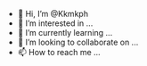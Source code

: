 - 👋 Hi, I’m @Kkmkph
- 👀 I’m interested in ...
- 🌱 I’m currently learning ...
- 💞️ I’m looking to collaborate on ...
- 📫 How to reach me ...

<!---
Kkmkph/Kkmkph is a ✨ special ✨ repository because its `README.md` (this file) appears on your GitHub profile.
You can click the Preview link to take a look at your changes.
--->
